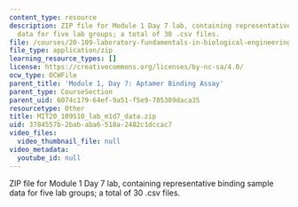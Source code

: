 ```yaml
---
content_type: resource
description: ZIP file for Module 1 Day 7 lab, containing representative binding sample
  data for five lab groups; a total of 30 .csv files.
file: /courses/20-109-laboratory-fundamentals-in-biological-engineering-spring-2010/3784557b2bababa6518a2482c1dccac7_m1d7_student_data.zip
file_type: application/zip
learning_resource_types: []
license: https://creativecommons.org/licenses/by-nc-sa/4.0/
ocw_type: OCWFile
parent_title: 'Module 1, Day 7: Aptamer Binding Assay'
parent_type: CourseSection
parent_uid: 6074c179-64ef-9a51-f5e9-785309daca35
resourcetype: Other
title: MIT20_109S10_lab_m1d7_data.zip
uid: 3784557b-2bab-aba6-518a-2482c1dccac7
video_files:
  video_thumbnail_file: null
video_metadata:
  youtube_id: null
---
```

ZIP file for Module 1 Day 7 lab, containing representative binding sample data for five lab groups; a total of 30 .csv files.